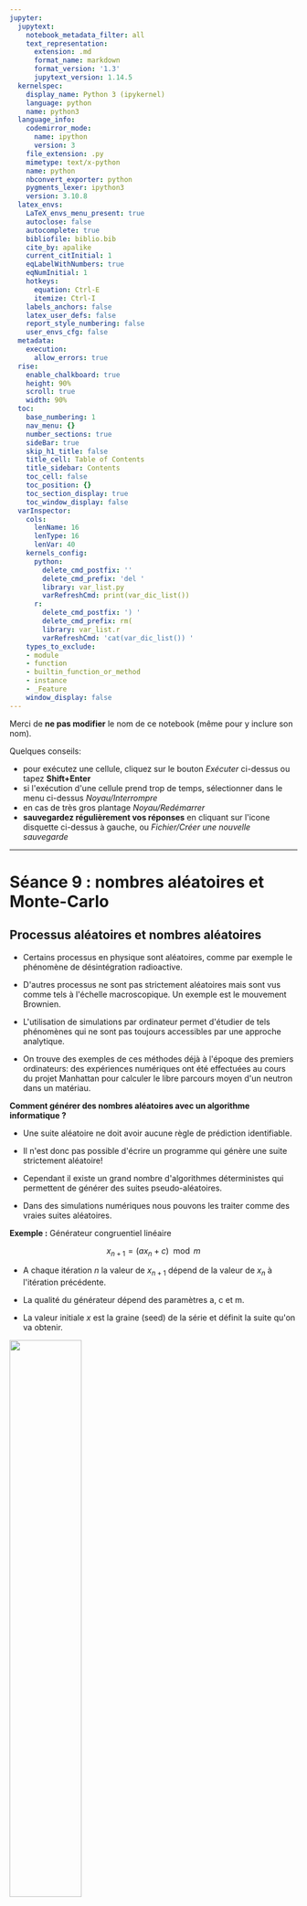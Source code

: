 ```yaml
---
jupyter:
  jupytext:
    notebook_metadata_filter: all
    text_representation:
      extension: .md
      format_name: markdown
      format_version: '1.3'
      jupytext_version: 1.14.5
  kernelspec:
    display_name: Python 3 (ipykernel)
    language: python
    name: python3
  language_info:
    codemirror_mode:
      name: ipython
      version: 3
    file_extension: .py
    mimetype: text/x-python
    name: python
    nbconvert_exporter: python
    pygments_lexer: ipython3
    version: 3.10.8
  latex_envs:
    LaTeX_envs_menu_present: true
    autoclose: false
    autocomplete: true
    bibliofile: biblio.bib
    cite_by: apalike
    current_citInitial: 1
    eqLabelWithNumbers: true
    eqNumInitial: 1
    hotkeys:
      equation: Ctrl-E
      itemize: Ctrl-I
    labels_anchors: false
    latex_user_defs: false
    report_style_numbering: false
    user_envs_cfg: false
  metadata:
    execution:
      allow_errors: true
  rise:
    enable_chalkboard: true
    height: 90%
    scroll: true
    width: 90%
  toc:
    base_numbering: 1
    nav_menu: {}
    number_sections: true
    sideBar: true
    skip_h1_title: false
    title_cell: Table of Contents
    title_sidebar: Contents
    toc_cell: false
    toc_position: {}
    toc_section_display: true
    toc_window_display: false
  varInspector:
    cols:
      lenName: 16
      lenType: 16
      lenVar: 40
    kernels_config:
      python:
        delete_cmd_postfix: ''
        delete_cmd_prefix: 'del '
        library: var_list.py
        varRefreshCmd: print(var_dic_list())
      r:
        delete_cmd_postfix: ') '
        delete_cmd_prefix: rm(
        library: var_list.r
        varRefreshCmd: 'cat(var_dic_list()) '
    types_to_exclude:
    - module
    - function
    - builtin_function_or_method
    - instance
    - _Feature
    window_display: false
---
```


Merci de **ne pas modifier** le nom de ce notebook (même pour y inclure son nom).

Quelques conseils:
- pour exécutez une cellule, cliquez sur le bouton *Exécuter* ci-dessus ou tapez **Shift+Enter**
- si l'exécution d'une cellule prend trop de temps, sélectionner dans le menu ci-dessus *Noyau/Interrompre*
- en cas de très gros plantage *Noyau/Redémarrer*
- **sauvegardez régulièrement vos réponses** en cliquant sur l'icone disquette ci-dessus à gauche, ou *Fichier/Créer une nouvelle sauvegarde*

----------------------------------------------------------------------------


# Séance 9 : nombres aléatoires et Monte-Carlo

<!-- #region slideshow={"slide_type": "slide"} -->
## Processus aléatoires et nombres aléatoires

-   Certains processus en physique sont aléatoires, comme par exemple le
    phénomène de désintégration radioactive.

-   D'autres processus ne sont pas strictement aléatoires mais sont vus
    comme tels à l'échelle macroscopique. Un exemple est le mouvement
    Brownien.

-   L'utilisation de simulations par ordinateur permet d'étudier de tels
    phénomènes qui ne sont pas toujours accessibles par une approche
    analytique.

-   On trouve des exemples de ces méthodes déjà à l'époque des premiers
    ordinateurs: des expériences numériques ont été effectuées au cours
    du projet Manhattan pour calculer le libre parcours moyen d'un
    neutron dans un matériau.
<!-- #endregion -->

<!-- #region slideshow={"slide_type": "slide"} -->
**Comment générer des nombres aléatoires avec un algorithme informatique
?**

-   Une suite aléatoire ne doit avoir aucune règle de prédiction
    identifiable.

-   Il n'est donc pas possible d'écrire un programme qui génère une
    suite strictement aléatoire!

-   Cependant il existe un grand nombre d'algorithmes déterministes qui
    permettent de générer des suites pseudo-aléatoires.

-   Dans des simulations numériques nous pouvons les traiter comme des
    vraies suites aléatoires.
<!-- #endregion -->

<!-- #region slideshow={"slide_type": "slide"} -->
**Exemple :** Générateur congruentiel linéaire

$$x_{n+1}=(a x_n+c)\mod m$$

-   A chaque itération $n$ la valeur de $x_{n+1}$ dépend de la valeur de
    $x_n$ à l'itération précédente.

-   La qualité du générateur dépend des paramètres a, c et m.

-   La valeur initiale $x$ est la graine (seed) de la série et définit
    la suite qu'on va obtenir.


<img src="./plots/RNG.png" width="50%" />

*Résultat d'une génération aléatoire de points $(x_i,y_i)$.*
<!-- #endregion -->

<!-- #region slideshow={"slide_type": "slide"} -->
## Nombres aléatoires en python

Le module `numpy.random` permet de générer des nombres pseudo-aléatoires
en utilisant des algorithmes déterministes.

La fonction `random()` génère des nombres pseudo-aléatoires uniformément
répartis dans l'intervalle \[0,1\[.
<!-- #endregion -->

```python codeCellConfig={"lineNumbers": true} slideshow={"slide_type": "-"} tags=["raises-exception"]
import numpy as np

np.random.random()
```

La fonction prend aussi comme argument le nombre de valeurs qu'on veut
générer.

```python codeCellConfig={"lineNumbers": true} slideshow={"slide_type": "-"} tags=["raises-exception"]
np.random.random(3)
```

<!-- #region slideshow={"slide_type": "slide"} -->
La fonction `seed()` définit la graine du générateur et ainsi d'une
façon univoque la suite des nombres qui s'en suivent. L'utilisation
d'une graine peut être extrêmement pratique en phase de développement.
<!-- #endregion -->

```python codeCellConfig={"lineNumbers": true} slideshow={"slide_type": "-"} tags=["raises-exception"]
np.random.seed(10)
np.random.random()
```

```python codeCellConfig={"lineNumbers": true} slideshow={"slide_type": "-"} tags=["raises-exception"]
np.random.random()
```

```python codeCellConfig={"lineNumbers": true} slideshow={"slide_type": "-"} tags=["raises-exception"]
np.random.seed(10)
np.random.random()
```

```python codeCellConfig={"lineNumbers": true} slideshow={"slide_type": "-"} tags=["raises-exception"]
np.random.random()
```

<!-- #region slideshow={"slide_type": "slide"} -->
**Autres fonctions:**

-   *np.random.uniform(low,high,size=None)*: renvoie des flottants
    (réels) aléatoires dans l'intervalle \[low, high\[

-   *np.random.randint(low,high,size=None)*: renvoie des entiers
    aléatoires dans l'intervalle `low` (inclus) à `high` (exclus).

-   *np.random.choice(s,size=None)*: génère un échantillonnage aléatoire
    à partir d'une séquence `s` donnée (`s` doit être 1D)

-   *np.random.permutation(s)* : permute aléatoirement un array ou
    renvoie une plage de nombres entiers permutés.

L'option `size` définit le nombre de valeurs qu'on veut générer. Le
résultat correspond à un objet de type array de taille `size`.
<!-- #endregion -->

<!-- #region slideshow={"slide_type": "slide"} -->
## Exemples d'utilisation des fonctions de np.random

Tirage de nombres entiers dans un intervalle :
<!-- #endregion -->

```python codeCellConfig={"lineNumbers": true} slideshow={"slide_type": "-"} tags=["raises-exception"]
np.random.randint(-5,10,size=4)
```

Tirage dans un ensemble prédéfini

```python codeCellConfig={"lineNumbers": true} slideshow={"slide_type": "-"} tags=["raises-exception"]
np.random.choice([12.2,3.5,15,13],size=3)
```

<!-- #region slideshow={"slide_type": "slide"} -->
Permutations aléatoires dans un tableau :
<!-- #endregion -->

```python codeCellConfig={"lineNumbers": true} slideshow={"slide_type": "-"} tags=["raises-exception"]
np.random.permutation([12,23,45])
```

```python codeCellConfig={"lineNumbers": true} slideshow={"slide_type": "-"} tags=["raises-exception"]
arr = np.arange(9).reshape((3, 3))
np.random.permutation(arr)
```

```python codeCellConfig={"lineNumbers": true} slideshow={"slide_type": "-"} tags=["raises-exception"]
np.random.permutation(6)
```

<!-- #region slideshow={"slide_type": "slide"} -->
## Méthode Monte-Carlo

Les méthodes Monte-Carlo visent à calculer une valeur numérique
approchée en utilisant des procédés aléatoires.

Le nom fait allusion aux jeux de hasard pratiqués à Monte-Carlo.

Les méthodes suivent généralement les étapes suivantes:

-   on définit un domaine de possibles configurations d'entrée;

-   on génère les configurations d'entrée en suivant une loi
    probabiliste;

-   on calcule chacune des configurations suivant une loi déterministe;

-   on agrège les résultats.
<!-- #endregion -->

<!-- #region slideshow={"slide_type": "slide"} -->
**Exemple:** quelle est la probabilité de toucher le bord d'un carreau
en lançant une pièce de monnaie sur un sol carrelé?

-   On définit la taille du sol ainsi que les dimensions des carreaux et
    de la pièce de monnaie.

-   On génère N configurations dans lesquelles la pièce de monnaie a été
    placée au hasard sur le sol.

-   On vérifie si la pièce de monnaie a touché le bord d'un carreau.

-   On dérive la fréquence des occurrences positives dans les N
    configurations. Pour N grand on peut estimer la probabilité
    souhaitée.
<!-- #endregion -->

<!-- #region slideshow={"slide_type": "slide"} -->
**Exemples de domaines d'utilisation :**

-   Diffusion de particules dans un solide irradié.

-   Croissance cristalline.

-   Dynamique de populations.

-   Modélisation de trafic automobile.

-   Évolution de portfolio d'investissement.

-   Raytracing

-   \...

-   Calculs d'intégrales.


<img src="./plots/penetration-paths.png" width="100%" />


*Simulation Monte-Carlo de la scintillation d'un cristal YAG suite à
l'impact d'électrons de différentes énergies.*
<!-- #endregion -->

<!-- #region slideshow={"slide_type": "slide"} -->
## Intégration par la méthode de Monte-Carlo

Il s'agit d'évaluer numériquement la valeur de l'intégrale d'une
fonction $f$ définie dans un espace $\mathbb{R}^d$

$$I=\int_\Omega f(\mathbf{x})d\mathbf{x}$$

La vitesse de convergence est un indicateur de l'efficacité de la
méthode utilisée pour évaluer l'intégrale.

-   Méthode des trapèzes: $n^{-2/d}$

-   Méthode de Simpson: $n^{-4/d}$

Pour ces méthodes la vitesse de convergence diminue quand $d$ augmente.
<!-- #endregion -->

<!-- #region slideshow={"slide_type": "slide"} -->
Alors que d'autres algorithmes évaluent habituellement l'intégrande sur
une grille régulière, Monte Carlo choisit aléatoirement les points
auxquels l'intégrande est évaluée.

On choisi N points aléatoires dans le domaine d'intégration $\Omega$

$$\mathbf{x_1}\cdots\mathbf{x_N}\in \Omega$$

Le volume du domaine d'intégration est

$$V=\int_\Omega d\mathbf{x}$$

L'intégrale de la fonction f peut être approximée par:

$$I\approx Q_N\equiv \frac{V}{N} \sum_{i=1}^{N} f(\mathbf{x_i})$$
<!-- #endregion -->

<!-- #region slideshow={"slide_type": "slide"} -->
-   La vitesse de convergence est $n^{-1/2}$ indépendamment de la
    dimension du problème.

-   La méthode Monte Carlo est ainsi particulièrement utile pour les
    intégrales à plusieurs dimensions.

-   L'échantillonnage du domaine d'intégration est normalement homogène
    mais des lois de probabilité plus efficaces peuvent être choisies en
    fonction de la situation (cas par exemple de fonctions divergentes).
<!-- #endregion -->

<!-- #region slideshow={"slide_type": "slide"} -->
-   Il s'agit de trouver *manu militari* la valeur de la surface $S_L$
    d'un lac à l'intérieur d'un terrain de surface connue $S_T$.

-   On tire N boulets de canon sur le terrain d'une façon aléatoire et
    homogène et on compte le nombre de boulets M qui sont tombés dans le
    lac.

-   Pour un nombre N très grand on peut estimer la surface du lac comme:

    $$S_L=\frac{M}{N}S_T$$


<img src="./plots/lake1.png" width="25%" />


<img src="./plots/lake3.png" width="25%" />


Comment calculer $\pi$ par cette méthode?
<!-- #endregion -->

<!-- #region slideshow={"slide_type": "slide"} -->
## DM2

Le DM2 est disponible aujourd'hui et à rendre avant le **mercredi 27 
avril, heure du cours**

1.  Ouvrir un terminal:

    -   soit sur https://jupyterhub.ijclab.in2p3.fr

    -   soit sur un ordinateur du 336

2.  Télécharger le DM2

        methnum fetch L1/DM2 TONGROUPE

    en remplaçant TONGROUPE par ton numéro de groupe.

3.  Pour soumettre le DM2, dans le terminal taper:

        methnum submit L1/DM2 TONGROUPE
<!-- #endregion -->

<!-- #region slideshow={"slide_type": "slide"} -->
## À vos TPs !

1.  Ouvrir un terminal:

    -   soit sur https://jupyterhub.ijclab.in2p3.fr

    -   soit sur un ordinateur du 336

2.  Télécharger la séance d'aujourd'hui:

        methnum fetch L1/Seance9 TONGROUPE

    en remplaçant TONGROUPE par ton numéro de groupe.

3.  Sur un ordinateur du bâtiment 336 uniquement, lancer le jupyter:

        methnum jupyter notebook

4.  Pour soumettre la séance, dans le terminal taper:

        methnum submit L1/Seance9 TONGROUPE
<!-- #endregion -->

<!-- #region slideshow={"slide_type": "slide"} -->
Rappel: votre gitlab personnel sert de sauvegarde pour passer vos
documents d'une plateforme à l'autre via les commandes fetch/submit.


<img src="../scripts/figures/methnum_structure.png" width="100%" />
<!-- #endregion -->
